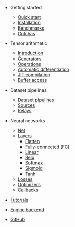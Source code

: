 - Getting started

  - [Quick start](README)
  - [Installation](installation)
  - [Benchmarks](benchmarks/)
  - [Gotchas](gotchas)

- Tensor arithmetic

  - [Introduction](tensor/)
  - [Generators](tensor/generators)
  - [Operations](tensor/operations/)
  - [Automatic differentiation](tensor/autograd)
  - [JIT compilation](tensor/jit)
  - [Buffer access](tensor/accessing-data)

- Dataset pipelines

  - [Dataset pipelines](dataset/)
  - [Sources](dataset/sources)
  - [Relays](dataset/relays)

- Neural networks

  - [Net](nn/net)
  - [Layers](nn/layers/)
    - [Flatten](nn/layers/flatten)
    - [Fully-connected (FC)](nn/layers/fc)
    - [Linear](nn/layers/linear)
    - [Relu](nn/layers/relu)
    - [Softmax](nn/layers/softmax)
    - [Sigmoid](nn/layers/sigmoid)
    - [Tanh](nn/layers/tanh)
  - [Losses](nn/losses)
  - [Optimizers](nn/optimizers)
  - [Callbacks](nn/callbacks)

- [Tutorials](tutorials/)
- [Engine backend](engine/)
- [GitHub](https://github.com/matcha-ai/matcha-engine)
